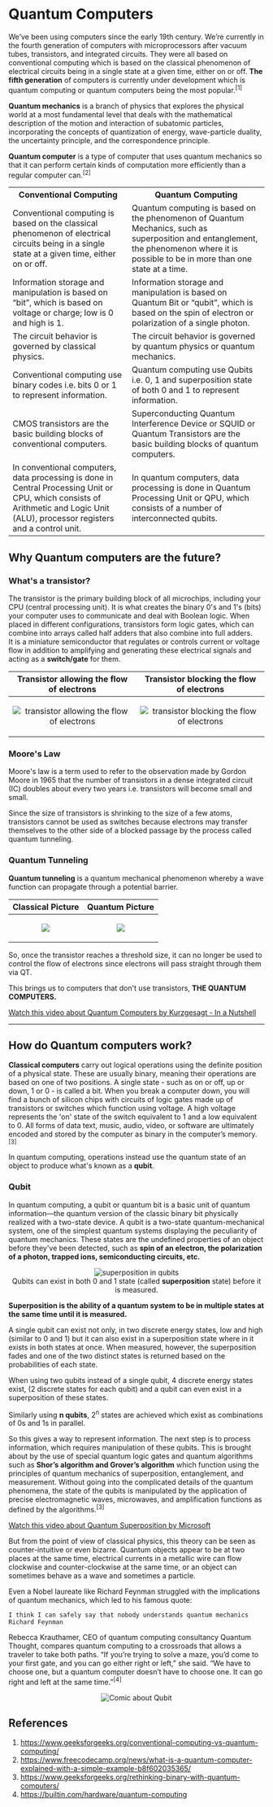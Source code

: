 # Quantum Computers

We’ve been using computers since the early 19th century. We’re currently in the fourth generation of computers with microprocessors after vacuum tubes, transistors, and integrated circuits. They were all based on conventional computing which is based on the classical phenomenon of electrical circuits being in a single state at a given time, either on or off. **The fifth generation** of computers is currently under development which is quantum computing or quantum computers being the most popular.<sup>[1]</sup>

**Quantum mechanics** is a branch of physics that explores the physical world at a most fundamental level that deals with the mathematical description of the motion and interaction of subatomic particles, incorporating the concepts of quantization of energy, wave-particle duality, the uncertainty principle, and the correspondence principle.

**Quantum computer** is a type of computer that uses quantum mechanics so that it can perform certain kinds of computation more efficiently than a regular computer can.<sup>[2]</sup>

<table><tbody><tr><th>Conventional Computing</th><th>Quantum Computing</th></tr><tr><td>Conventional computing is based on the classical phenomenon of electrical circuits being in a single state at a given time, either on or off.</td><td>Quantum computing is based on the phenomenon of Quantum Mechanics, such as superposition and entanglement, the phenomenon where it is possible to be in more than one state at a time.</td></tr><tr><td>Information storage and manipulation is based on “bit”, which is based on voltage or charge; low is 0 and high is 1.</td><td>Information storage and manipulation is based on Quantum Bit or “qubit”, which is based on the spin of electron or polarization of a single photon.</td></tr><tr><td>The circuit behavior is governed by classical physics.</td><td>The circuit behavior is governed by quantum physics or quantum mechanics.</td></tr><tr><td>Conventional computing use binary codes i.e. bits 0 or 1 to represent information.</td><td>Quantum computing use Qubits i.e. 0, 1 and superposition state of both 0 and 1 to represent information.</td></tr><tr><td>CMOS transistors are the basic building blocks of conventional computers.</td><td>Superconducting Quantum Interference Device or SQUID or Quantum Transistors are the basic building blocks of quantum computers.</td></tr><tr><td>In conventional computers, data processing is done in Central Processing Unit or CPU, which consists of Arithmetic and Logic Unit (ALU), processor registers and a control unit.</td><td>In quantum computers, data processing is done in Quantum Processing Unit or QPU, which consists of a number of interconnected qubits.</td></tr></tbody></table>

## Why Quantum computers are the future?

### What's a transistor?

The transistor is the primary building block of all microchips, including your CPU (central processing unit). It is what creates the binary 0's and 1's (bits) your computer uses to communicate and deal with Boolean logic. When placed in different configurations, transistors form logic gates, which can combine into arrays called half adders that also combine into full adders.   
It is a miniature semiconductor that regulates or controls current or voltage flow in addition to amplifying and generating these electrical signals and acting as a **switch/gate** for them.    

| Transistor allowing the flow of electrons  | Transistor blocking the flow of electrons  |
|:---------------:|:---------------:|
| <p align = "center"><img src="assets/t%20on.png" alt="transistor allowing the flow of electrons"></p> | <p align = "center"><img src="assets/t%20off.png" alt="transistor blocking the flow of electrons"></p> |

### Moore's Law 

Moore's law is a term used to refer to the observation made by Gordon Moore in 1965 that the number of transistors in a dense integrated circuit (IC) doubles about every two years i.e. transistors will become small and small.   

Since the size of transistors is shrinking to the size of a few atoms, transistors cannot be used as switches because electrons may transfer themselves to the other side of a blocked passage by the process called quantum tunneling. 

### Quantum Tunneling

**Quantum tunneling** is a quantum mechanical phenomenon whereby a wave function can propagate through a potential barrier.  

| Classical Picture  | Quantum Picture  |
|:---------------:|:---------------:|
| <p align = "center"><img src="assets\quantumtunneling1.gif"></p> | <p align = "center"><img src="assets\quantumtunneling2.gif"></p> |

So, once the transistor reaches a threshold size, it can no longer be used to control the flow of electrons since electrons will pass straight through them via QT.  

This brings us to computers that don't use transistors, **THE QUANTUM COMPUTERS.**

[Watch this video about Quantum Computers by Kurzgesagt - In a Nutshell](https://youtu.be/JhHMJCUmq28)

----

## How do Quantum computers work?

**Classical computers** carry out logical operations using the definite position of a physical state. These are usually binary, meaning their operations are based on one of two positions. A single state - such as on or off, up or down, 1 or 0 - is called a bit. When you break a computer down, you will find a bunch of silicon chips with circuits of logic gates made up of transistors or switches which function using voltage. A high voltage represents the 'on' state of the switch equivalent to 1 and a low equivalent to 0. All forms of data text, music, audio, video, or software are ultimately encoded and stored by the computer as binary in the computer’s memory.<sup>[3]</sup> 

In quantum computing, operations instead use the quantum state of an object to produce what's known as a **qubit**.  
### Qubit

In quantum computing, a qubit or quantum bit is a basic unit of quantum information—the quantum version of the classic binary bit physically realized with a two-state device. A qubit is a two-state quantum-mechanical system, one of the simplest quantum systems displaying the peculiarity of quantum mechanics. These states are the undefined properties of an object before they've been detected, such as **spin of an electron, the polarization of a photon, trapped ions, semiconducting circuits, etc.**


<p align = "center">
<img src = "assets/superposition.gif" alt = "superposition in qubits" ><br>
Qubits can exist in both 0 and 1 state (called <b>superposition</b> state) before it is measured.    
</p>

**Superposition is the ability of a quantum system to be in multiple states at the same time until it is measured.** 

A single qubit can exist not only, in two discrete energy states, low and high (similar to 0 and 1) but it can also exist in a superposition state where in it exists in both states at once. When measured, however, the superposition fades and one of the two distinct states is returned based on the probabilities of each state.  

When using two qubits instead of a single qubit, 4 discrete energy states exist, (2 discrete states for each qubit) and a qubit can even exist in a superposition of these states.

Similarly using **n qubits**, 2<sup>n</sup> states are achieved which exist as combinations of 0s and 1s in parallel.  

So this gives a way to represent information. The next step is to process information, which requires manipulation of these qubits. This is brought about by the use of special quantum logic gates and quantum algorithms such as **Shor’s algorithm and Grover’s algorithm** which function using the principles of quantum mechanics of superposition, entanglement, and measurement. Without going into the complicated details of the quantum phenomena, the state of the qubits is manipulated by the application of precise electromagnetic waves, microwaves, and amplification functions as defined by the algorithms.<sup>[3]</sup>

[Watch this video about Quantum Superposition by Microsoft](https://youtu.be/glLPHgRle7o)  

But from the point of view of classical physics, this theory can be seen as counter-intuitive or even bizarre. Quantum objects appear to be at two places at the same time, electrical currents in a metallic wire can flow clockwise and counter-clockwise at the same time, or an object can sometimes behave as a wave and sometimes a particle.   

Even a Nobel laureate like Richard Feynman struggled with the implications of quantum mechanics, which led to his famous quote:   

```
I think I can safely say that nobody understands quantum mechanics
Richard Feynman
```

Rebecca Krauthamer, CEO of quantum computing consultancy Quantum Thought, compares quantum computing to a crossroads that allows a traveler to take both paths. “If you’re trying to solve a maze, you’d come to your first gate, and you can go either right or left,” she said. “We have to choose one, but a quantum computer doesn’t have to choose one. It can go right and left at the same time.”<sup>[4]</sup>   

<p align = "center"><img src="assets/qubit%20comic.png" alt="Comic about Qubit"></p>


## References

1. https://www.geeksforgeeks.org/conventional-computing-vs-quantum-computing/
2. https://www.freecodecamp.org/news/what-is-a-quantum-computer-explained-with-a-simple-example-b8f602035365/
3. https://www.geeksforgeeks.org/rethinking-binary-with-quantum-computers/
4. https://builtin.com/hardware/quantum-computing